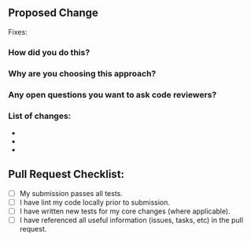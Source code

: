 ## Proposed Change

Fixes:

### How did you do this?

### Why are you choosing this approach?

### Any open questions you want to ask code reviewers?

### List of changes:

-
-
-

## Pull Request Checklist:

- [ ] My submission passes all tests.
- [ ] I have lint my code locally prior to submission.
- [ ] I have written new tests for my core changes (where applicable).
- [ ] I have referenced all useful information (issues, tasks, etc) in the pull request.
